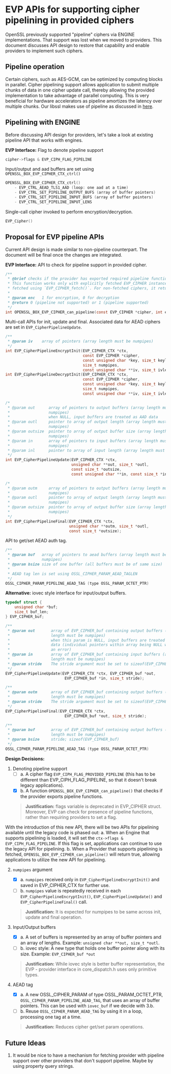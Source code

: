 EVP APIs for supporting cipher pipelining in provided ciphers
=============================================================

OpenSSL previously supported "pipeline" ciphers via ENGINE implementations.
That support was lost when we moved to providers. This document discusses API
design to restore that capability and enable providers to implement such
ciphers.

Pipeline operation
-------------------

Certain ciphers, such as AES-GCM, can be optimized by computing blocks in
parallel. Cipher pipelining support allows application to submit multiple
chunks of data in one cipher update call, thereby allowing the provided
implementation to take advantage of parallel computing. This is very beneficial
for hardware accelerators as pipeline amortizes the latency over multiple
chunks. Our libssl makes use of pipeline as discussed in
[here](https://docs.openssl.org/master/man3/SSL_CTX_set_max_pipelines).

Pipelining with ENGINE
-----------------------

Before discussing API design for providers, let's take a look at existing
pipeline API that works with engines.

**EVP Interface:**
Flag to denote pipeline support

```c
cipher->flags & EVP_CIPH_FLAG_PIPELINE
```

Input/output and aad buffers are set using `OPENSSL_BOX_EVP_CIPHER_CTX_ctrl()`

```c
OPENSSL_BOX_EVP_CIPHER_CTX_ctrl()
    - EVP_CTRL_AEAD_TLS1_AAD (loop: one aad at a time)
    - EVP_CTRL_SET_PIPELINE_OUTPUT_BUFS (array of buffer pointers)
    - EVP_CTRL_SET_PIPELINE_INPUT_BUFS (array of buffer pointers)
    - EVP_CTRL_SET_PIPELINE_INPUT_LENS
```

Single-call cipher invoked to perform encryption/decryption.

```c
EVP_Cipher()
```

Proposal for EVP pipeline APIs
-------------------------------------

Current API design is made similar to non-pipeline counterpart. The document
will be final once the changes are integrated.

**EVP Interface:**
API to check for pipeline support in provided cipher.

```c
/**
 * @brief checks if the provider has exported required pipeline functions
 * This function works only with explicitly fetched EVP_CIPHER instances. i.e.
 * fetched using `EVP_CIPHER_fetch()`. For non-fetched ciphers, it returns 0.
 *
 * @param enc   1 for encryption, 0 for decryption
 * @return 0 (pipeline not supported) or 1 (pipeline supported)
 */
int OPENSSL_BOX_EVP_CIPHER_can_pipeline(const EVP_CIPHER *cipher, int enc);
```

Multi-call APIs for init, update and final. Associated data for AEAD ciphers
are set in `EVP_CipherPipelineUpdate`.

```c
/**
 * @param iv    array of pointers (array length must be numpipes)
 */
int EVP_CipherPipelineEncryptInit(EVP_CIPHER_CTX *ctx,
                                  const EVP_CIPHER *cipher,
                                  const unsigned char *key, size_t keylen,
                                  size_t numpipes,
                                  const unsigned char **iv, size_t ivlen);
int EVP_CipherPipelineDecryptInit(EVP_CIPHER_CTX *ctx,
                                  const EVP_CIPHER *cipher,
                                  const unsigned char *key, size_t keylen,
                                  size_t numpipes,
                                  const unsigned char **iv, size_t ivlen);

/*
 * @param out      array of pointers to output buffers (array length must be
 *                 numpipes)
 *                 when NULL, input buffers are treated as AAD data
 * @param outl     pointer to array of output length (array length must be
 *                 numpipes)
 * @param outsize  pointer to array of output buffer size (array length must be
 *                 numpipes)
 * @param in       array of pointers to input buffers (array length must be
 *                 numpipes)
 * @param inl      pointer to array of input length (array length must be numpipes)
 */
int EVP_CipherPipelineUpdate(EVP_CIPHER_CTX *ctx,
                             unsigned char **out, size_t *outl,
                             const size_t *outsize,
                             const unsigned char **in, const size_t *inl);

/*
 * @param outm     array of pointers to output buffers (array length must be
 *                 numpipes)
 * @param outl     pointer to array of output length (array length must be
 *                 numpipes)
 * @param outsize  pointer to array of output buffer size (array length must be
 *                 numpipes)
 */
int EVP_CipherPipelineFinal(EVP_CIPHER_CTX *ctx,
                            unsigned char **outm, size_t *outl,
                            const size_t *outsize);
```

API to get/set AEAD auth tag.

```c
/**
 * @param buf   array of pointers to aead buffers (array length must be
 *              numpipes)
 * @param bsize size of one buffer (all buffers must be of same size)
 *
 * AEAD tag len is set using OSSL_CIPHER_PARAM_AEAD_TAGLEN
 */
OSSL_CIPHER_PARAM_PIPELINE_AEAD_TAG (type OSSL_PARAM_OCTET_PTR)
```

**Alternative:** iovec style interface for input/output buffers.

```c
typedef struct {
    unsigned char *buf;
    size_t buf_len;
} EVP_CIPHER_buf;

/**
 * @param out       array of EVP_CIPHER_buf containing output buffers (array
 *                  length must be numpipes)
 *                  when this param is NULL, input buffers are treated as AAD
 *                  data (individual pointers within array being NULL will be
 *                  an error)
 * @param in        array of EVP_CIPHER_buf containing input buffers (array
 *                  length must be numpipes)
 * @param stride    The stride argument must be set to sizeof(EVP_CIPHER_buf)
 */
EVP_CipherPipelineUpdate(EVP_CIPHER_CTX *ctx, EVP_CIPHER_buf *out,
                          EVP_CIPHER_buf *in, size_t stride);

/**
 * @param outm      array of EVP_CIPHER_buf containing output buffers (array
 *                  length must be numpipes)
 * @param stride    The stride argument must be set to sizeof(EVP_CIPHER_buf)
 */
EVP_CipherPipelineFinal(EVP_CIPHER_CTX *ctx,
                          EVP_CIPHER_buf *out, size_t stride);

/**
 * @param buf       array of EVP_CIPHER_buf containing output buffers (array
 *                  length must be numpipes)
 * @param bsize     stride; sizeof(EVP_CIPHER_buf)
 */
OSSL_CIPHER_PARAM_PIPELINE_AEAD_TAG (type OSSL_PARAM_OCTET_PTR)
```

**Design Decisions:**

1. Denoting pipeline support
    - [ ] a. A cipher flag `EVP_CIPH_FLAG_PROVIDED_PIPELINE` (this has to be
      different than EVP_CIPH_FLAG_PIPELINE, so that it doesn't break legacy
      applications).
    - [x] b. A function `OPENSSL_BOX_EVP_CIPHER_can_pipeline()` that checks if the provider
      exports pipeline functions.
    > **Justification:** flags variable is deprecated in EVP_CIPHER struct.
    > Moreover, EVP can check for presence of pipeline functions, rather than
    > requiring providers to set a flag.

With the introduction of this new API, there will be two APIs for
pipelining available until the legacy code is phased out:
    a. When an Engine that supports pipelining is loaded, it will set the
      `ctx->flags & EVP_CIPH_FLAG_PIPELINE`. If this flag is set, applications
      can continue to use the legacy API for pipelining.
    b. When a Provider that supports pipelining is fetched,
      `OPENSSL_BOX_EVP_CIPHER_can_pipeline()` will return true, allowing applications to
      utilize the new API for pipelining.

2. `numpipes` argument
    - [x] a. `numpipes` received only in `EVP_CipherPipelineEncryptInit()` and
      saved in EVP_CIPHER_CTX for further use.
    - [ ] b. `numpipes` value is repeatedly received in each
      `EVP_CipherPipelineEncryptInit()`, `EVP_CipherPipelineUpdate()` and
      `EVP_CipherPipelineFinal()` call.
    > **Justification:** It is expected for numpipes to be same across init,
    > update and final operation.

3. Input/Output buffers
    - [x] a. A set of buffers is represented by an array of buffer pointers and
      an array of lengths. Example: `unsigned char **out, size_t *outl`.
    - [ ] b. iovec style: A new type that holds one buffer pointer along with
      its size. Example: `EVP_CIPHER_buf *out`
    > **Justification:** While iovec style is better buffer representation, the
    > EVP - provider interface in core_dispatch.h uses only primitive types.

4. AEAD tag
    - [x] a. A new OSSL_CIPHER_PARAM of type OSSL_PARAM_OCTET_PTR,
      `OSSL_CIPHER_PARAM_PIPELINE_AEAD_TAG`, that uses an array of buffer
      pointers. This can be used with `iovec_buf` if we decide with 3.b.
    - [ ] b. Reuse `OSSL_CIPHER_PARAM_AEAD_TAG` by using it in a loop,
      processing one tag at a time.
    > **Justification:** Reduces cipher get/set param operations.

Future Ideas
------------

1. It would be nice to have a mechanism for fetching provider with pipeline
   support over other providers that don't support pipeline. Maybe by using
   property query strings.

